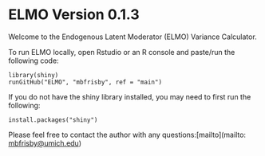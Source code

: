 # ELMO Version 0.1.3
Welcome to the Endogenous Latent Moderator (ELMO) Variance Calculator.

To run ELMO locally, open Rstudio or an R console and paste/run the following code: 

```{r eval = FALSE}
library(shiny)
runGitHub("ELMO", "mbfrisby", ref = "main")
```

If you do not have the shiny library installed, you may need to first run the following:

```{r eval = FALSE}
install.packages("shiny")
```

Please feel free to contact the author with any questions:[mailto](mailto: mbfrisby@umich.edu)
